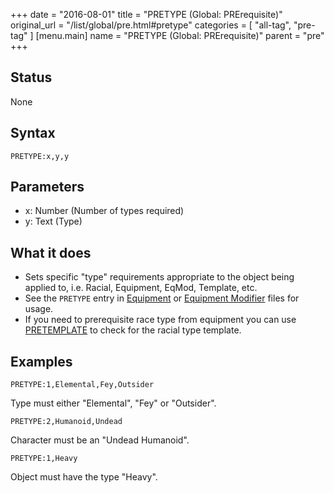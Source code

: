 +++
date = "2016-08-01"
title = "PRETYPE (Global: PRErequisite)"
original_url = "/list/global/pre.html#pretype"
categories = [ "all-tag", "pre-tag" ]
[menu.main]
    name = "PRETYPE (Global: PRErequisite)"
    parent = "pre"
+++

## Status

None

## Syntax

`PRETYPE:x,y,y`

## Parameters

-   x: Number (Number of types required)
-   y: Text (Type)



What it does
------------

-   Sets specific "type" requirements appropriate to the object being
    applied to, i.e. Racial, Equipment, EqMod, Template, etc.
-   See the `PRETYPE` entry in
    [Equipment](/list/data/equipment/pretype.html) or [Equipment
    Modifier](/list/data/equipmentmodifiers/pretype.html) files
    for usage.
-   If you need to prerequisite race type from equipment you can use
    [PRETEMPLATE](/list/global/pre/pretemplate.html) to check for the
    racial type template.

Examples
--------

`PRETYPE:1,Elemental,Fey,Outsider`

Type must either "Elemental", "Fey" or "Outsider".

`PRETYPE:2,Humanoid,Undead`

Character must be an "Undead Humanoid".

`PRETYPE:1,Heavy`

Object must have the type "Heavy".

